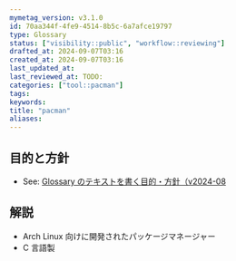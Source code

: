 ```yaml
---
mymetag_version: v3.1.0
id: 70aa344f-4fe9-4514-8b5c-6a7afce19797
type: Glossary
status: ["visibility::public", "workflow::reviewing"]
drafted_at: 2024-09-07T03:16
created_at: 2024-09-07T03:16
last_updated_at:
last_reviewed_at: TODO:
categories: ["tool::pacman"]
tags:
keywords:
title: "pacman"
aliases:
---
```


## 目的と方針

- See: [Glossary のテキストを書く目的・方針（v2024-08](./TODO:.md)

## 解説

- Arch Linux 向けに開発されたパッケージマネージャー
- C 言語製
